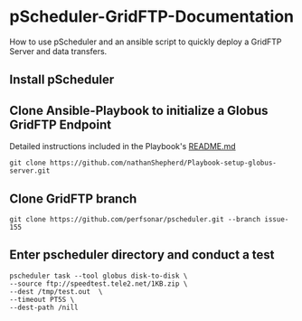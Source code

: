 # pScheduler-GridFTP-Documentation
How to use pScheduler and an ansible script to quickly deploy a GridFTP Server and data transfers.

## Install pScheduler

## Clone Ansible-Playbook to initialize a Globus GridFTP Endpoint
Detailed instructions included in the Playbook's [README.md](https://github.com/nathanShepherd/Playbook-setup-globus-server)
```
git clone https://github.com/nathanShepherd/Playbook-setup-globus-server.git
```

## Clone GridFTP branch 
```
git clone https://github.com/perfsonar/pscheduler.git --branch issue-155
```

## Enter pscheduler directory and conduct a test
```
pscheduler task --tool globus disk-to-disk \
--source ftp://speedtest.tele2.net/1KB.zip \
--dest /tmp/test.out  \
--timeout PT5S \
--dest-path /nill
```
